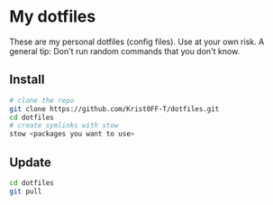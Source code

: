 # My dotfiles
These are my personal dotfiles (config files). Use at your own risk.
A general tip: Don't run random commands that you don't know.

## Install
```bash
# clone the repo
git clone https://github.com/Krist0FF-T/dotfiles.git
cd dotfiles
# create symlinks with stow
stow <packages you want to use>
```

## Update
```bash
cd dotfiles
git pull
```
